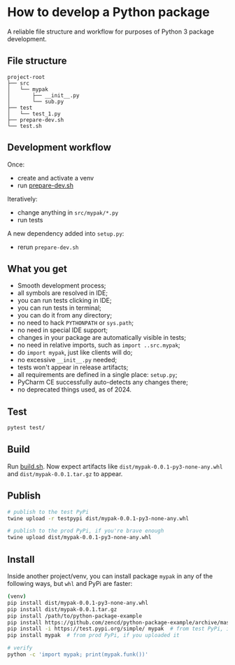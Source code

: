 # How to develop a Python package

A reliable file structure and workflow for purposes of Python 3 package development.

## File structure

    project-root
    ├── src
    │   └── mypak
    │       ├── __init__.py
    │       └── sub.py
    ├── test
    │   └── test_1.py
    ├── prepare-dev.sh
    └── test.sh

## Development workflow

Once:
- create and activate a venv
- run [prepare-dev.sh](prepare-dev.sh)

Iteratively:
- change anything in `src/mypak/*.py`
- run tests

A new dependency added into `setup.py`:
- rerun `prepare-dev.sh`

## What you get

- Smooth development process;
- all symbols are resolved in IDE;
- you can run tests clicking in IDE;
- you can run tests in terminal;
- you can do it from any directory;
- no need to hack `PYTHONPATH` or `sys.path`;
- no need in special IDE support;
- changes in your package are automatically visible in tests;
- no need in relative imports, such as `import ..src.mypak`;
- do `import mypak`, just like clients will do;
- no excessive `__init__.py` needed;
- tests won't appear in release artifacts;
- all requirements are defined in a single place: `setup.py`;
- PyCharm CE successfully auto-detects any changes there;
- no deprecated things used, as of 2024.

## Test

```bash
pytest test/
```

## Build

Run [build.sh](build.sh).
Now expect artifacts like `dist/mypak-0.0.1-py3-none-any.whl`
and `dist/mypak-0.0.1.tar.gz` to appear.

## Publish

```bash
# publish to the test PyPi
twine upload -r testpypi dist/mypak-0.0.1-py3-none-any.whl

# publish to the prod PyPi, if you're brave enough
twine upload dist/mypak-0.0.1-py3-none-any.whl
```

## Install

Inside another project/venv, you can install package `mypak` in any of the following ways, but `whl` and PyPi are faster:

```bash
(venv)
pip install dist/mypak-0.0.1-py3-none-any.whl
pip install dist/mypak-0.0.1.tar.gz
pip install /path/to/python-package-example
pip install https://github.com/zencd/python-package-example/archive/master.zip
pip install -i https://test.pypi.org/simple/ mypak  # from test PyPi, if you uploaded it
pip install mypak  # from prod PyPi, if you uploaded it

# verify
python -c 'import mypak; print(mypak.funk())'
```

